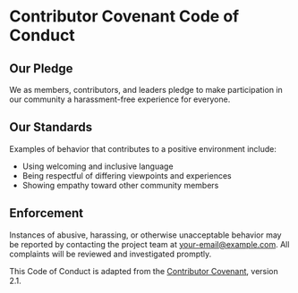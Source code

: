 # Contributor Covenant Code of Conduct

## Our Pledge
We as members, contributors, and leaders pledge to make participation in our
community a harassment-free experience for everyone.

## Our Standards
Examples of behavior that contributes to a positive environment include:
- Using welcoming and inclusive language
- Being respectful of differing viewpoints and experiences
- Showing empathy toward other community members

## Enforcement
Instances of abusive, harassing, or otherwise unacceptable behavior may be
reported by contacting the project team at <your-email@example.com>. All
complaints will be reviewed and investigated promptly.

This Code of Conduct is adapted from the [Contributor Covenant](https://www.contributor-covenant.org),
version 2.1.
